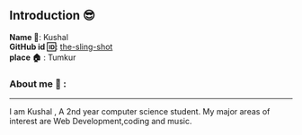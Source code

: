 ## Introduction :sunglasses:
**Name :name_badge:**:     Kushal 
<br>
**GitHub id :id:**: [the-sling-shot](https://github.com/the-sling-shot)
<br>
**place :house:** : Tumkur
### About me :boy: :
---
I am Kushal , A 2nd year computer science student.
My major areas of interest are Web Development,coding and music.
